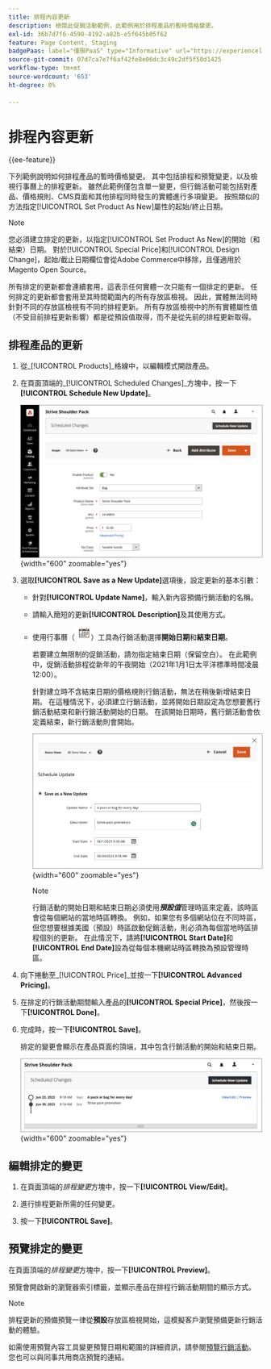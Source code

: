 ```yaml
---
title: 排程內容更新
description: 檢閱此促銷活動範例，此範例用於排程產品的暫時價格變更。
exl-id: 36b7d7f6-4590-4192-a82b-e5f645b05f62
feature: Page Content, Staging
badgePaas: label="僅限PaaS" type="Informative" url="https://experienceleague.adobe.com/en/docs/commerce/user-guides/product-solutions" tooltip="僅適用於雲端專案(Adobe管理的PaaS基礎結構)和內部部署專案的Adobe Commerce 。"
source-git-commit: 07d7ca7e7f6af42fe8e06dc3c49c2df5f50d1425
workflow-type: tm+mt
source-wordcount: '653'
ht-degree: 0%

---
```


# 排程內容更新

{{ee-feature}}

下列範例說明如何排程產品的暫時價格變更。 其中包括排程和預覽變更，以及檢視行事曆上的排程更新。 雖然此範例僅包含單一變更，但行銷活動可能包括對產品、價格規則、CMS頁面和其他排程同時發生的實體進行多項變更。 按照類似的方法指定[!UICONTROL Set Product As New]屬性的起始/終止日期。

>[!NOTE]
>您必須建立排定的更新，以指定[!UICONTROL Set Product As New]的開始（和結束）日期。 對於[!UICONTROL Special Price]和[!UICONTROL Design Change]，起始/截止日期欄位會從Adobe Commerce中移除，且僅適用於Magento Open Source。
>
>所有排定的更新都會連續套用，這表示任何實體一次只能有一個排定的更新。 任何排定的更新都會套用至其時間範圍內的所有存放區檢視。 因此，實體無法同時針對不同的存放區檢視有不同的排程更新。 所有存放區檢視中的所有實體屬性值（不受目前排程更新影響）都是從預設值取得，而不是從先前的排程更新取得。

## 排程產品的更新

1. 從&#x200B;_[!UICONTROL Products]_格線中，以編輯模式開啟產品。

1. 在頁面頂端的&#x200B;_[!UICONTROL Scheduled Changes]_方塊中，按一下&#x200B;**[!UICONTROL Schedule New Update]**。

   ![排程新的更新](./assets/content-staging-product-schedule-new-update.png){width="600" zoomable="yes"}

1. 選取&#x200B;**[!UICONTROL Save as a New Update]**&#x200B;選項後，設定更新的基本引數：

   - 針對&#x200B;**[!UICONTROL Update Name]**，輸入新內容預備行銷活動的名稱。

   - 請輸入簡短的更新&#x200B;**[!UICONTROL Description]**&#x200B;及其使用方式。

   - 使用行事曆（![行事曆圖示](../assets/icon-calendar.png)）工具為行銷活動選擇&#x200B;**開始日期**&#x200B;和&#x200B;**結束日期**。

     若要建立無限制的促銷活動，請勿指定結束日期（保留空白）。 在此範例中，促銷活動排程從新年的午夜開始（2021年1月1日太平洋標準時間凌晨12:00）。


     針對建立時不含結束日期的價格規則行銷活動，無法在稍後新增結束日期。 在這種情況下，必須建立行銷活動，並將開始日期設定為您想要舊行銷活動結束和新行銷活動開始的日期。 在該開始日期時，舊行銷活動會依定義結束，新行銷活動則會開始。

     ![正在排程產品更新](./assets/content-staging-campaign-schedule-update.png){width="600" zoomable="yes"}

     >[!NOTE]
     >
     >行銷活動的開始日期和結束日期必須使用&#x200B;**_預設值_**&#x200B;管理時區來定義，該時區會從每個網站的當地時區轉換。 例如，如果您有多個網站位在不同時區，但您想要根據美國（預設）時區啟動促銷活動，則必須為每個當地時區排程個別的更新。 在此情況下，請將&#x200B;**[!UICONTROL Start Date]**&#x200B;和&#x200B;**[!UICONTROL End Date]**&#x200B;設為從每個本機網站時區轉換為預設管理時區。

1. 向下捲動至&#x200B;_[!UICONTROL Price]_並按一下&#x200B;**[!UICONTROL Advanced Pricing]**。

1. 在排定的行銷活動期間輸入產品的&#x200B;**[!UICONTROL Special Price]**，然後按一下&#x200B;**[!UICONTROL Done]**。

1. 完成時，按一下&#x200B;**[!UICONTROL Save]**。

   排定的變更會顯示在產品頁面的頂端，其中包含行銷活動的開始和結束日期。

   ![排程變更](./assets/content-staging-product-scheduled-update-preview-rope.png){width="600" zoomable="yes"}

## 編輯排定的變更

1. 在頁面頂端的&#x200B;_排程變更_&#x200B;方塊中，按一下&#x200B;**[!UICONTROL View/Edit]**。

1. 進行排程更新所需的任何變更。

1. 按一下&#x200B;**[!UICONTROL Save]**。

## 預覽排定的變更

在頁面頂端的&#x200B;_排程變更_&#x200B;方塊中，按一下&#x200B;**[!UICONTROL Preview]**。

預覽會開啟新的瀏覽器索引標籤，並顯示產品在排程行銷活動期間的顯示方式。

>[!NOTE]
>
>排程更新的預備預覽一律從&#x200B;**預設**&#x200B;存放區檢視開始，這模擬客戶瀏覽預備更新行銷活動的體驗。

如需使用預覽內容工具變更預覽日期和範圍的詳細資訊，請參閱[預覽行銷活動](content-staging-preview.md)。 您也可以與同事共用商店預覽的連結。
